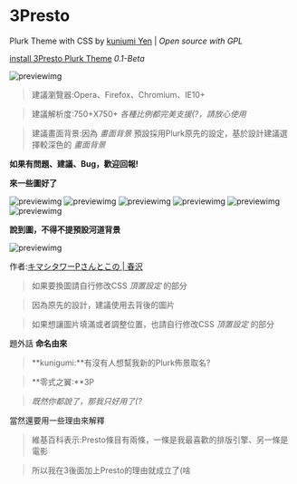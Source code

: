 3Presto
=======
Plurk Theme with CSS by [kuniumi Yen](http://about.me/tzulum) | *Open source with GPL*

[install 3Presto Plurk Theme](http://www.plurk.com/installDesign/4955640-2031fdc23f) *0.1-Beta*

![previewimg](https://lh4.googleusercontent.com/-aQXuhAwxSNY/UU5h2aAWtkI/AAAAAAAADbI/VHrf6NxAiFo/s1360/2013-03-24+10+07+20.png "[0.1-Beta]自己登入狀態下的樣貌")

>建議瀏覽器:Opera、Firefox、Chromium、IE10+</br>

>建議解析度:750+X750+ *各種比例都完美支援(?，請放心使用*

>建議畫面背景:因為 *畫面背景* 預設採用Plurk原先的設定，基於設計建議選擇較深色的 *畫面背景*

**如果有問題、建議、Bug，歡迎回報!**

**來一些圖好了**

![previewimg](https://lh6.googleusercontent.com/-br0-wZS-XQY/UU5h4g5F9KI/AAAAAAAADbo/AL59N0HTNqc/s1360/2013-03-24+10+09+14.png "[0.1-Beta]非本人登入狀態下的樣貌")
![previewimg](https://lh4.googleusercontent.com/-scacHeTc478/UU5h4OphceI/AAAAAAAADbY/tPHsbmf7qQ4/s1360/2013-03-24+10+09+57.png "[0.1-Beta]噗浪單頁")
![previewimg](https://lh6.googleusercontent.com/-tacJRsmrJks/UU5h40hg7nI/AAAAAAAADbk/4gz_zfiNoyw/s743/2013-03-24+10+11+19.png "[0.1-Beta]發文訊息面板")
![previewimg](https://lh5.googleusercontent.com/-bgq_SkrHFOY/UU5h2T4KQ5I/AAAAAAAADbE/PsYPANSGRnU/s632/2013-03-24+10+07+34.png "[0.1-Beta]個人資料欄位")
![previewimg](https://lh3.googleusercontent.com/-jzIboaYCLAY/UU5h1qYNx2I/AAAAAAAADa4/R8V7lsJByOk/s649/2013-03-24+10+07+42.png "[0.1-Beta]噗文回應框")
![previewimg](https://lh5.googleusercontent.com/-ieBAFQq0lcQ/UU5h20vK8mI/AAAAAAAADbQ/vwc14MXQab0/s384/2013-03-24+10+08+30.png "[0.1-Beta]未讀訊息")

**說到圖，不得不提預設河道背景**

![previewimg](http://i.imgur.com/JHgl3TY.png)

作者:[キマシタワーPさんとこの | 春沢](http://www.pixiv.net/member_illust.php?mode=medium&illust_id=34141681)

>如果要換圖請自行修改CSS *頂置設定* 的部分

>因為原先的設計，建議使用去背後的圖片

>如果想讓圖片填滿或者調整位置，也請自行修改CSS *頂置設定* 的部分

題外話 **命名由來**

>**kunigumi:**有沒有人想幫我新的Plurk佈景取名?

>**零式之翼:**3P

>*既然你都說了，那我只好用了(?*

當然還要用一些理由來解釋

>維基百科表示:Presto條目有兩條，一條是我最喜歡的排版引擎、另一條是電影

>所以我在3後面加上Presto的理由就成立了(啥
